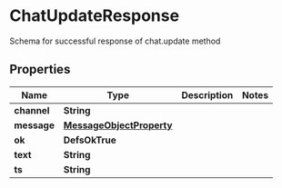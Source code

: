 

# ChatUpdateResponse

Schema for successful response of chat.update method

## Properties

| Name | Type | Description | Notes |
|------------ | ------------- | ------------- | -------------|
|**channel** | **String** |  |  |
|**message** | [**MessageObjectProperty**](MessageObjectProperty.md) |  |  |
|**ok** | **DefsOkTrue** |  |  |
|**text** | **String** |  |  |
|**ts** | **String** |  |  |



